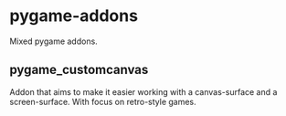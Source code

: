 # pygame-addons
Mixed pygame addons.

## pygame_customcanvas
Addon that aims to make it easier working with a canvas-surface and a screen-surface. With focus on retro-style games.
